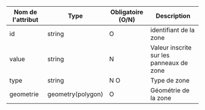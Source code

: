 | Nom de l'attribut           | Type    | Obligatoire (O/N) | Description                                                                                                                                                                                                                                                     |
| --------------------------- | ------- | ----------------- | --------------------------------------------------------------------------------------------------------------------------------------------------------------------------------------------------------------------------------------------------------------- |
| id              | string  | O                 | identifiant de la zone                                                                                          |
| value | string  | N                 | Valeur inscrite sur les panneaux de zone                                                          |
| type | string  | N   O             | Type de zone                                                         |
| geometrie                 | geometry(polygon) | O                 | Géométrie de la zone                                                                              |
